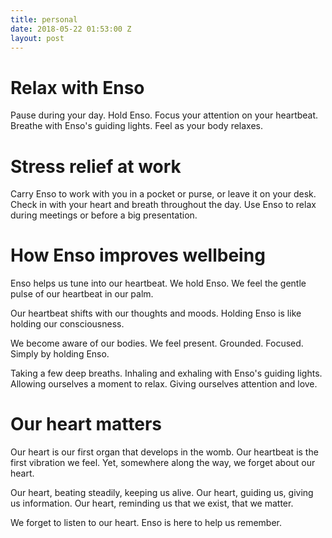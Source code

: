 ```yaml
---
title: personal
date: 2018-05-22 01:53:00 Z
layout: post
---
```


# Relax with Enso 

Pause during your day. Hold Enso. Focus your attention on your heartbeat. Breathe with Enso's guiding lights. Feel as your body relaxes. 

# Stress relief at work 

Carry Enso to work with you in a pocket or purse, or leave it on your desk. Check in with your heart and breath throughout the day. Use Enso to relax during meetings or before a big presentation. 

# How Enso improves wellbeing 

Enso helps us tune into our heartbeat. We hold Enso. We feel the gentle pulse of our heartbeat in our palm.

Our heartbeat shifts with our thoughts and moods. Holding Enso is like holding our consciousness.

We become aware of our bodies. We feel present. Grounded. Focused. Simply by holding Enso. 

Taking a few deep breaths. Inhaling and exhaling with Enso's guiding lights. Allowing ourselves a moment to relax. Giving ourselves attention and love. 

# Our heart matters 

Our heart is our first organ that develops in the womb. Our heartbeat is the first vibration we feel. Yet, somewhere along the way, we forget about our heart. 

Our heart, beating steadily, keeping us alive. Our heart, guiding us, giving us information. Our heart, reminding us that we exist, that we matter.

We forget to listen to our heart. Enso is here to help us remember. 
